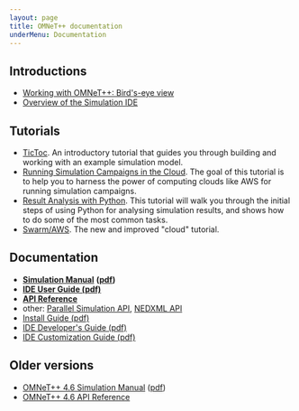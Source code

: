 ```yaml
---
layout: page
title: OMNeT++ documentation
underMenu: Documentation
---
```


## Introductions

* [Working with OMNeT++: Bird's-eye view](simulation-with-omnet)
* [Overview of the Simulation IDE](ide-overview)

## Tutorials

* [TicToc](https://docs.omnetpp.org/tutorials/tictoc/). An introductory tutorial that guides you through building and working with an example simulation model.
* [Running Simulation Campaigns in the Cloud](https://docs.omnetpp.org/tutorials/cloud/). The goal of this tutorial is to help you to harness the power of computing clouds like AWS for running simulation campaigns.
* [Result Analysis with Python](https://docs.omnetpp.org/tutorials/pandas/). This tutorial will walk you through the initial steps of using Python for analysing simulation results, and shows how to do some of the most common tasks.
* [Swarm/AWS](https://docs.omnetpp.org/tutorials/swarm/). The new and improved "cloud" tutorial.

## Documentation

* [**Simulation Manual**](/doc/omnetpp/manual) **([pdf](/doc/omnetpp/SimulationManual.pdf))**
* [**IDE User Guide (pdf)**](/doc/omnetpp/UserGuide.pdf)
* [**API Reference**](/doc/omnetpp/api/index.html)
* other: [Parallel Simulation API](/doc/omnetpp/parsim-api/index.html), [NEDXML API](/doc/omnetpp/nedxml-api/index.html)
* [Install Guide (pdf)](/doc/omnetpp/InstallGuide.pdf)
* [IDE Developer's Guide (pdf)](/doc/omnetpp/IDE-DevelopersGuide.pdf)
* [IDE Customization Guide (pdf)](/doc/omnetpp/IDE-CustomizationGuide.pdf)

## Older versions

* [OMNeT++ 4.6 Simulation Manual](/doc/omnetpp4/manual/usman.html) ([pdf](/doc/omnetpp4/Manual.pdf))
* [OMNeT++ 4.6 API Reference](/doc/omnetpp4/api/index.html)
